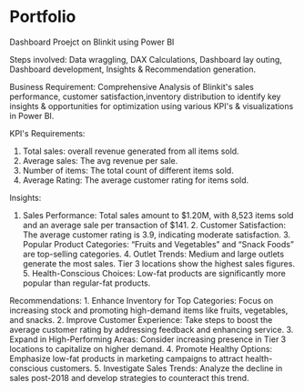 # Portfolio
Dashboard Proejct on Blinkit using Power BI 

Steps involved: Data wraggling, DAX Calculations, Dashboard lay outing, Dashboard development, Insights & Recommendation generation.

Business Requirement: Comprehensive Analysis of Blinkit's sales performance, customer satisfaction,inventory distribution to identify key insights & opportunities for optimization using various KPI's & visualizations in Power BI.

KPI's Requirements:
1. Total sales: overall revenue generated from all items sold.
2. Average sales: The avg revenue per sale.
3. Number of items: The total count of different items sold.
4. Average Rating: The average customer rating for items sold.
   
Insights:
1.	Sales Performance: Total sales amount to $1.20M, with 8,523 items sold and an average sale per transaction of $141.
	2.	Customer Satisfaction: The average customer rating is 3.9, indicating moderate satisfaction.
	3.	Popular Product Categories: “Fruits and Vegetables” and “Snack Foods” are top-selling categories.
	4.	Outlet Trends: Medium and large outlets generate the most sales. Tier 3 locations show the highest sales figures.
	5.	Health-Conscious Choices: Low-fat products are significantly more popular than regular-fat products.
    
 Recommendations:
	1.	Enhance Inventory for Top Categories: Focus on increasing stock and promoting high-demand items like fruits, vegetables, and snacks.
	2.	Improve Customer Experience: Take steps to boost the average customer rating by addressing feedback and enhancing service.
	3.	Expand in High-Performing Areas: Consider increasing presence in Tier 3 locations to capitalize on higher demand.
	4.	Promote Healthy Options: Emphasize low-fat products in marketing campaigns to attract health-conscious customers.
	5.	Investigate Sales Trends: Analyze the decline in sales post-2018 and develop strategies to counteract this trend.
